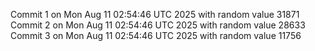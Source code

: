 Commit 1 on Mon Aug 11 02:54:46 UTC 2025 with random value 31871
Commit 2 on Mon Aug 11 02:54:46 UTC 2025 with random value 28633
Commit 3 on Mon Aug 11 02:54:46 UTC 2025 with random value 11756
